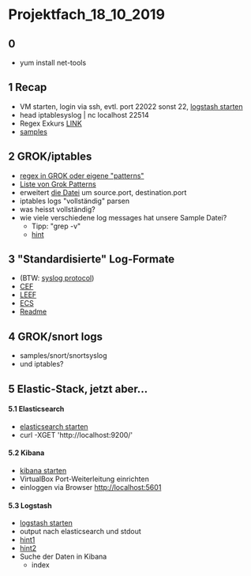 # Projektfach_18_10_2019
## 0
  * yum install net-tools

## 1 Recap
  * VM starten, login via ssh, evtl. port 22022 sonst 22, [logstash starten](https://github.com/AVitg/Projektfach-HS-NR_WS2019-20/blob/master/ELK/logstash/LAB/config/lab03.conf)
  *    head iptablesyslog  | nc localhost 22514
  * Regex Exkurs [LINK](http://www.regex101.com)
  *  [samples](https://github.com/AVitg/Projektfach-HS-NR_WS2019-20/blob/master/2019_10_18/samples.iptables)

## 2 GROK/iptables

  * [regex in GROK oder eigene "patterns"](https://www.elastic.co/guide/en/logstash/7.4/plugins-filters-grok.html#_custom_patterns)
  * [Liste von Grok Patterns](https://github.com/logstash-plugins/logstash-patterns-core/blob/master/patterns/grok-patterns)
  * erweitert [die Datei](https://github.com/AVitg/Projektfach-HS-NR_WS2019-20/blob/master/2019_10_11/hints/hint3.conf) um source.port, destination.port  
  * iptables logs "vollständig" parsen
  *   was heisst vollständig?
  * wie viele verschiedene log messages hat unsere Sample Datei?
    * Tipp: "grep -v"
    * [hint](https://github.com/AVitg/Projektfach_18_10_2019/blob/master/GROK/hint_grok.png)


## 3 "Standardisierte" Log-Formate
  * (BTW: [syslog protocol](https://tools.ietf.org/html/rfc5424))
  * [CEF](https://github.com/AVitg/Projektfach-HS-NR_WS2019-20/blob/master/Library/standardized_log_formats/CEF/)
  * [LEEF]()
  * [ECS]()  
  * [Readme](https://github.com/AVitg/Projektfach-HS-NR_WS2019-20/tree/master/Library/standardized_log_formats)


## 4  GROK/snort logs
  * samples/snort/snortsyslog
  * und iptables?

## 5 Elastic-Stack, jetzt aber...

#### 5.1 Elasticsearch
*  [elasticsearch starten](https://github.com/AVitg/Projektfach-HS-NR_WS2019-20/blob/master/ELK/elasticsearch/Readme.md)
*    curl -XGET 'http://localhost:9200/'

#### 5.2 Kibana
  * [kibana starten](https://github.com/AVitg/Projektfach-HS-NR_WS2019-20/blob/master/ELK/kibana/Readme.md)
  * VirtualBox Port-Weiterleitung einrichten
  * einloggen via Browser  [http://localhost:5601](http://localhost:5601)

#### 5.3 Logstash
  * [logstash starten](https://github.com/AVitg/Projektfach-HS-NR_WS2019-20/blob/master/ELK/logstash/Readme.md)
  *  output nach elasticsearch und stdout
  *    [hint1](https://www.elastic.co/guide/en/logstash/7.4/output-plugins.html)
  *    [hint2](https://www.elastic.co/guide/en/logstash/7.4/plugins-outputs-elasticsearch.html)
  * Suche der Daten in Kibana
    *  index  
